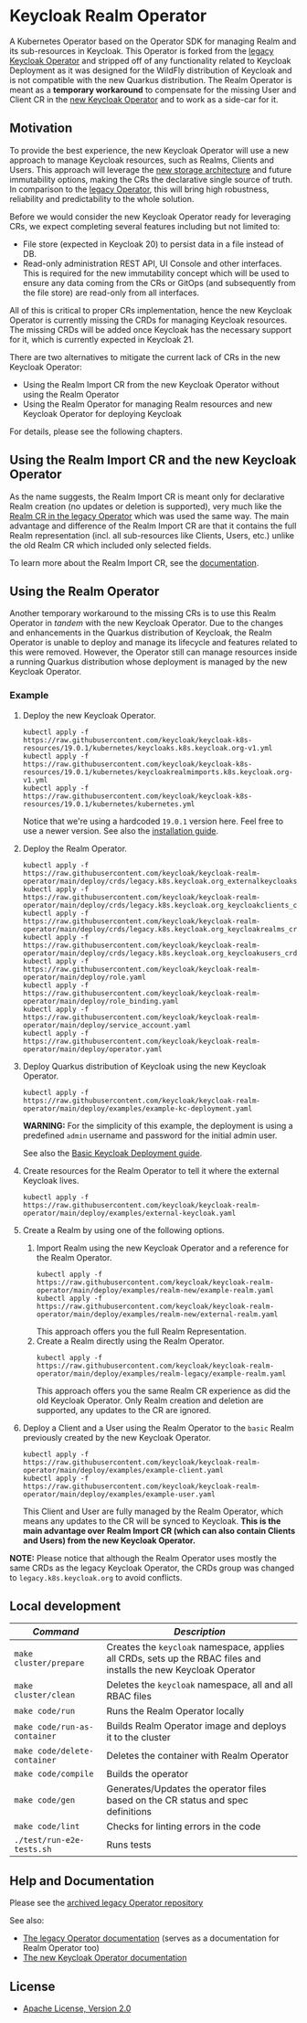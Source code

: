 # Keycloak Realm Operator
A Kubernetes Operator based on the Operator SDK for managing Realm and its sub-resources in Keycloak. This Operator is
forked from the [legacy Keycloak Operator](https://github.com/keycloak/keycloak-operator) and stripped off of any functionality
related to Keycloak Deployment as it was designed for the WildFly distribution of Keycloak and is not compatible with the
new Quarkus distribution. The Realm Operator is meant as a **temporary workaround** to compensate for the missing
User and Client CR in the [new Keycloak Operator](https://github.com/keycloak/keycloak/tree/main/operator) and to work
as a side-car for it.

## Motivation

To provide the best experience, the new Keycloak Operator will use a new approach to manage Keycloak resources, such as Realms, Clients and Users. This approach will leverage the [new storage architecture](https://www.keycloak.org/2022/07/storage-map.html) and future immutability options, making the CRs the declarative single source of truth. In comparison to the [legacy Operator](https://github.com/keycloak/keycloak-operator), this will bring high robustness, reliability and predictability to the whole solution.

Before we would consider the new Keycloak Operator ready for leveraging CRs, we expect completing several features including but not
limited to:

* File store (expected in Keycloak 20) to persist data in a file instead of DB.
* Read-only administration REST API, UI Console and other interfaces. This is required for the new immutability concept
  which will be used to ensure any data coming from the CRs or GitOps (and subsequently from the file store) are read-only from
  all interfaces.

All of this is critical to proper CRs implementation, hence the new Keycloak Operator is currently missing the CRDs for managing
Keycloak resources. The missing CRDs will be added once Keycloak has the necessary support for it, which is currently
expected in Keycloak 21.

There are two alternatives to mitigate the current lack of CRs in the new Keycloak Operator:
* Using the Realm Import CR from the new Keycloak Operator without using the Realm Operator
* Using the Realm Operator for managing Realm resources and new Keycloak Operator for deploying Keycloak

For details, please see the following chapters.

## Using the Realm Import CR and  the new Keycloak Operator

As the name suggests, the Realm Import CR is meant only for declarative Realm creation (no updates or deletion is supported), very much like the [Realm CR in the legacy Operator](https://github.com/keycloak/keycloak-operator/blob/main/deploy/crds/keycloak.org_keycloakrealms_crd.yaml) which was used the same way. The main advantage and difference of the Realm Import CR are that it contains the full Realm representation (incl. all sub-resources like Clients, Users, etc.) unlike the old Realm CR which included only selected fields.

To learn more about the Realm Import CR, see the [documentation](https://www.keycloak.org/operator/realm-import).

## Using the Realm Operator

Another temporary workaround to the missing CRs is to use this Realm Operator in *tandem* with the new Keycloak Operator. Due to the changes and enhancements in the Quarkus distribution of Keycloak, the Realm Operator is unable to deploy and manage its lifecycle and features related to this were removed. However, the Operator still can manage resources inside a running Quarkus distribution whose deployment is managed by the new Keycloak Operator.

### Example

1.  Deploy the new Keycloak Operator.
    ```
    kubectl apply -f https://raw.githubusercontent.com/keycloak/keycloak-k8s-resources/19.0.1/kubernetes/keycloaks.k8s.keycloak.org-v1.yml
    kubectl apply -f https://raw.githubusercontent.com/keycloak/keycloak-k8s-resources/19.0.1/kubernetes/keycloakrealmimports.k8s.keycloak.org-v1.yml
    kubectl apply -f https://raw.githubusercontent.com/keycloak/keycloak-k8s-resources/19.0.1/kubernetes/kubernetes.yml
    ```
    Notice that we're using a hardcoded `19.0.1` version here. Feel free to use a newer version. See also the [installation guide](https://www.keycloak.org/operator/installation#_vanilla_kubernetes_installation).

2.  Deploy the Realm Operator.
    ```
    kubectl apply -f https://raw.githubusercontent.com/keycloak/keycloak-realm-operator/main/deploy/crds/legacy.k8s.keycloak.org_externalkeycloaks_crd.yaml
    kubectl apply -f https://raw.githubusercontent.com/keycloak/keycloak-realm-operator/main/deploy/crds/legacy.k8s.keycloak.org_keycloakclients_crd.yaml
    kubectl apply -f https://raw.githubusercontent.com/keycloak/keycloak-realm-operator/main/deploy/crds/legacy.k8s.keycloak.org_keycloakrealms_crd.yaml
    kubectl apply -f https://raw.githubusercontent.com/keycloak/keycloak-realm-operator/main/deploy/crds/legacy.k8s.keycloak.org_keycloakusers_crd.yaml
    kubectl apply -f https://raw.githubusercontent.com/keycloak/keycloak-realm-operator/main/deploy/role.yaml
    kubectl apply -f https://raw.githubusercontent.com/keycloak/keycloak-realm-operator/main/deploy/role_binding.yaml
    kubectl apply -f https://raw.githubusercontent.com/keycloak/keycloak-realm-operator/main/deploy/service_account.yaml
    kubectl apply -f https://raw.githubusercontent.com/keycloak/keycloak-realm-operator/main/deploy/operator.yaml
    ```

3.  Deploy Quarkus distribution of Keycloak using the new Keycloak Operator.
    ```
    kubectl apply -f https://raw.githubusercontent.com/keycloak/keycloak-realm-operator/main/deploy/examples/example-kc-deployment.yaml
    ```
    **WARNING:** For the simplicity of this example, the deployment is using a predefined `admin` username and password for the initial admin user.

    See also the [Basic Keycloak Deployment guide](https://www.keycloak.org/operator/basic-deployment).

4. Create resources for the Realm Operator to tell it where the external Keycloak lives.
    ```
   kubectl apply -f https://raw.githubusercontent.com/keycloak/keycloak-realm-operator/main/deploy/examples/external-keycloak.yaml
   ```

5.  Create a Realm by using one of the following options.  
    1.  Import Realm using the new Keycloak Operator and a reference for the Realm Operator.  
        ```
        kubectl apply -f https://raw.githubusercontent.com/keycloak/keycloak-realm-operator/main/deploy/examples/realm-new/example-realm.yaml
        kubectl apply -f https://raw.githubusercontent.com/keycloak/keycloak-realm-operator/main/deploy/examples/realm-new/external-realm.yaml
        ```  
        This approach offers you the full Realm Representation.  
    2.  Create a Realm directly using the Realm Operator.  
        ```
        kubectl apply -f https://raw.githubusercontent.com/keycloak/keycloak-realm-operator/main/deploy/examples/realm-legacy/example-realm.yaml
        ```  
        This approach offers you the same Realm CR experience as did the old Keycloak Operator. Only Realm creation and deletion are supported, any updates to the CR are ignored.

6.  Deploy a Client and a User using the Realm Operator to the `basic` Realm previously created by the new Keycloak Operator.
    ```
    kubectl apply -f https://raw.githubusercontent.com/keycloak/keycloak-realm-operator/main/deploy/examples/example-client.yaml
    kubectl apply -f https://raw.githubusercontent.com/keycloak/keycloak-realm-operator/main/deploy/examples/example-user.yaml
    ```
    This Client and User are fully managed by the Realm Operator, which means any updates to the CR will be synced to Keycloak. **This is the main advantage over Realm Import CR (which can also contain Clients and Users) from the new Keycloak Operator.**

**NOTE:** Please notice that although the Realm Operator uses mostly the same CRDs as the legacy Keycloak Operator, the CRDs group was changed to `legacy.k8s.keycloak.org` to avoid conflicts.

## Local development

| *Command*                    | *Description*                                                                                                     |
|------------------------------|-------------------------------------------------------------------------------------------------------------------|
| `make cluster/prepare`       | Creates the `keycloak` namespace, applies all CRDs, sets up the RBAC files and installs the new Keycloak Operator |
| `make cluster/clean`         | Deletes the `keycloak` namespace, all and all RBAC files                                                          |
| `make code/run`              | Runs the Realm Operator locally                                                                                   | 
| `make code/run-as-container` | Builds Realm Operator image and deploys it to the cluster                                                         | 
| `make code/delete-container` | Deletes the container with Realm Operator                                                                         | 
| `make code/compile`          | Builds the operator                                                                                               |
| `make code/gen`              | Generates/Updates the operator files based on the CR status and spec definitions                                  |
| `make code/lint`             | Checks for linting errors in the code                                                                             |
| `./test/run-e2e-tests.sh`    | Runs tests                                                                                                        | 

## Help and Documentation

Please see the [archived legacy Operator repository](https://github.com/keycloak/keycloak-operator)

See also:
* [The legacy Operator documentation](https://www.keycloak.org/docs/19.0.1/server_installation/index.html#_operator) (serves as a documentation for Realm Operator too)
* [The new Keycloak Operator documentation](https://www.keycloak.org/guides#operator)

## License

* [Apache License, Version 2.0](https://www.apache.org/licenses/LICENSE-2.0)
